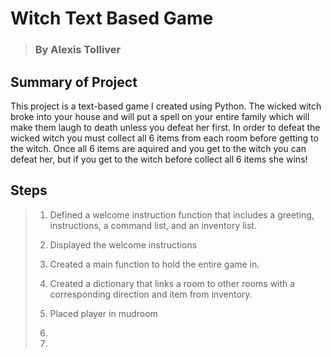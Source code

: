 # Witch Text Based Game

> ### By Alexis Tolliver

## Summary of Project

This project is a text-based game I created using Python. The wicked witch broke into your house and will put a spell on your entire family which will make them laugh to death unless you defeat her first. In order to defeat the wicked witch you must collect all 6 items from each room before getting to the witch. Once all 6 items are aquired and you get to the witch you can defeat her, but if you get to the witch before collect all 6 items she wins! 

## Steps
>
> 1. Defined a welcome instruction function that includes a greeting, instructions, a command list, and an inventory list.
>
> 2. Displayed the welcome instructions
>
> 3. Created a main function to hold the entire game in.
>
> 4. Created a dictionary that links a room to other rooms with a corresponding direction and item from inventory.
>
> 5. Placed player in mudroom
>
> 6. 
>
> 7. 
